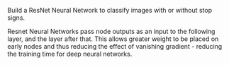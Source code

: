 Build a ResNet Neural Network to classify images with or without stop signs.

Resnet Neural Networks pass node outputs as an input to the following layer, and the layer after that. This allows greater weight to be placed on early nodes and thus reducing the effect of vanishing gradient - reducing the training time for deep neural networks.

